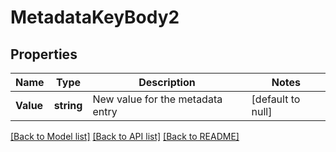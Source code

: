 # MetadataKeyBody2

## Properties
Name | Type | Description | Notes
------------ | ------------- | ------------- | -------------
**Value** | **string** | New value for the metadata entry | [default to null]

[[Back to Model list]](../README.md#documentation-for-models) [[Back to API list]](../README.md#documentation-for-api-endpoints) [[Back to README]](../README.md)

